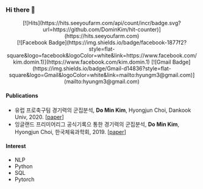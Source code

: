 ### Hi there 👋

<!--
**DominKim/DominKim** is a ✨ _special_ ✨ repository because its `README.md` (this file) appears on your GitHub profile.
Here are some ideas to get you started:

- 🔭 I’m currently working on ...
- 🌱 I’m currently learning ...
- 👯 I’m looking to collaborate on ...
- 🤔 I’m looking for help with ...
- 💬 Ask me about ...
- 📫 How to reach me: ...
- 😄 Pronouns: ...
- ⚡ Fun fact: ...
-->

<div align=center>
[![Hits](https://hits.seeyoufarm.com/api/count/incr/badge.svg?url=https://github.com/DominKim/hit-counter)](https://hits.seeyoufarm.com)
</div>
<div align=center>
[![Facebook Badge](https://img.shields.io/badge/facebook-1877f2?style=flat-square&logo=facebook&logoColor=white&link=https://www.facebook.com/kim.domin.1)](https://www.facebook.com/kim.domin.1)
[![Gmail Badge](https://img.shields.io/badge/Gmail-d14836?style=flat-square&logo=Gmail&logoColor=white&link=mailto:hyungm3@gmail.com)](mailto:hyungm3@gmail.com)
</div>

#### Publications

- 유럽 프로축구팀 경기력의 군집분석, **Do Min Kim**, Hyongjun Choi, Dankook Univ, 2020. [[paper](http://www.riss.kr/search/detail/DetailView.do?p_mat_type=be54d9b8bc7cdb09&control_no=9aba5683f3f30388ffe0bdc3ef48d419)]
- 잉글랜드 프리미어리그 공식기록으 통한 경기력의 군집분석, **Do Min Kim**, Hyongjun Choi, 한국체육과학회, 2019. [[paper](http://www.riss.kr/search/detail/DetailView.do?p_mat_type=be54d9b8bc7cdb09&control_no=9aba5683f3f30388ffe0bdc3ef48d419)]

#### Interest
- NLP
- Python
- SQL
- Pytorch



